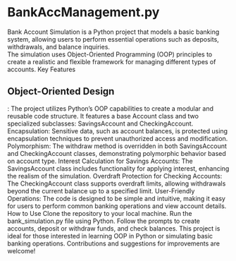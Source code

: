 <h1>BankAccManagement.py</h1>
Bank Account Simulation is a Python project that models a basic banking system, allowing users to perform essential operations such as deposits, withdrawals, and balance inquiries.<br>The simulation uses Object-Oriented Programming (OOP) principles to create a realistic and flexible framework for managing different types of accounts.
<b></b>Key Features</b>
<h2>Object-Oriented Design</h2>: The project utilizes Python’s OOP capabilities to create a modular and reusable code structure. It features a base Account class and two specialized subclasses: SavingsAccount and CheckingAccount.
Encapsulation: Sensitive data, such as account balances, is protected using encapsulation techniques to prevent unauthorized access and modification.
Polymorphism: The withdraw method is overridden in both SavingsAccount and CheckingAccount classes, demonstrating polymorphic behavior based on account type.
Interest Calculation for Savings Accounts: The SavingsAccount class includes functionality for applying interest, enhancing the realism of the simulation.
Overdraft Protection for Checking Accounts: The CheckingAccount class supports overdraft limits, allowing withdrawals beyond the current balance up to a specified limit.
User-Friendly Operations: The code is designed to be simple and intuitive, making it easy for users to perform common banking operations and view account details.
How to Use
Clone the repository to your local machine.
Run the bank_simulation.py file using Python.
Follow the prompts to create accounts, deposit or withdraw funds, and check balances.
This project is ideal for those interested in learning OOP in Python or simulating basic banking operations. Contributions and suggestions for improvements are welcome!
